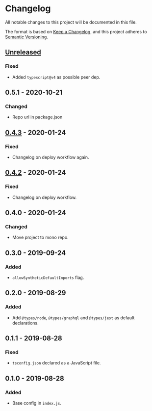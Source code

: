 # Changelog
All notable changes to this project will be documented in this file.

The format is based on [Keep a Changelog](https://keepachangelog.com/en/1.0.0/),
and this project adheres to [Semantic Versioning](https://semver.org/spec/v2.0.0.html).

## [Unreleased]
### Fixed
- Added `typescript@v4` as possible peer dep.

## 0.5.1 - 2020-10-21
### Changed
- Repo url in package.json

## [0.4.3] - 2020-01-24
### Fixed
- Changelog on deploy workflow again.

## [0.4.2] - 2020-01-24
### Fixed
- Changelog on deploy workflow.

## 0.4.0 - 2020-01-24
### Changed
- Move project to mono repo.

## 0.3.0 - 2019-09-24
### Added
- `allowSyntheticDefaultImports` flag.

## 0.2.0 - 2019-08-29
### Added
- Add `@types/node`, `@types/graphql` and `@types/jest` as default declarations.

## 0.1.1 - 2019-08-28
### Fixed
- `tsconfig.json` declared as a JavaScript file.

## 0.1.0 - 2019-08-28
### Added
- Base config in `index.js`.

[Unreleased]: https://github.com/vtex/js-standards/compare/v0.4.3...HEAD
[0.4.3]: https://github.com/vtex/js-standards/compare/v0.4.2...v0.4.3
[0.4.2]: https://github.com/vtex/js-standards/compare/v0.4.0...v0.4.2
